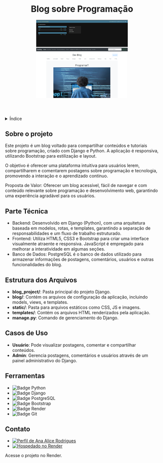 <!DOCTYPE html>
<html lang="pt-br">
<head>
    <meta charset="UTF-8">
    <meta name="viewport" content="width=device-width, initial-scale=1.0">
    <meta name="description" content="Blog criado com Django, Python e Bootstrap para compartilhar conteúdos de programação">
    <meta name="keywords" content="Django, Python, Bootstrap, Blog, Programação, Render">
    <meta name="author" content="Ana Alice Rodrigues">
</head>
<body>
<header>
    <h1>Blog sobre Programação</h1>
    <img src="readm/postar.png" alt="Blog Logo" width="300" height="auto">
    <img src="readm/postar01.png" alt="Blog Logo" width="300" height="auto">
</header>
<details>
    <summary>Índice</summary>
    <ol>
        <li><a href="#sobre-o-projeto">Sobre o projeto</a></li>
        <li><a href="#parte-tecnica">Parte Técnica</a></li>
        <li><a href="#estrutura-dos-arquivos">Estrutura dos Arquivos</a></li>
        <li><a href="#casos-de-uso">Casos de Uso</a></li>
        <li><a href="#ferramentas">Ferramentas</a></li>
        <li><a href="#contato">Contato</a></li>
    </ol>
</details>
<section id="sobre-o-projeto">
    <h2>Sobre o projeto</h2>
    <p>Este projeto é um blog voltado para compartilhar conteúdos e tutoriais sobre programação, criado com Django e Python. A aplicação é responsiva, utilizando Bootstrap para estilização e layout.</p>
    <p>O objetivo é oferecer uma plataforma intuitiva para usuários lerem, compartilharem e comentarem postagens sobre programação e tecnologia, promovendo a interação e o aprendizado contínuo.</p>
    <p>Proposta de Valor: Oferecer um blog acessível, fácil de navegar e com conteúdo relevante sobre programação e desenvolvimento web, garantindo uma experiência agradável para os usuários.</p>
</section>
<section id="parte-tecnica">
    <h2>Parte Técnica</h2>
    <ul>
        <li>Backend: Desenvolvido em Django (Python), com uma arquitetura baseada em modelos, rotas, e templates, garantindo a separação de responsabilidades e um fluxo de trabalho estruturado.</li>
        <li>Frontend: Utiliza HTML5, CSS3 e Bootstrap para criar uma interface visualmente atraente e responsiva. JavaScript é empregado para melhorar a interatividade em algumas seções.</li>
        <li>Banco de Dados: PostgreSQL é o banco de dados utilizado para armazenar informações de postagens, comentários, usuários e outras funcionalidades do blog.</li>
    </ul>
</section>
<section id="estrutura-dos-arquivos">
    <h2>Estrutura dos Arquivos</h2>
    <ul>
        <li><strong>blog_project/</strong>: Pasta principal do projeto Django.</li>
        <li><strong>blog/</strong>: Contém os arquivos de configuração da aplicação, incluindo models, views, e templates.</li>
        <li><strong>static/</strong>: Pasta para arquivos estáticos como CSS, JS e imagens.</li>
        <li><strong>templates/</strong>: Contém os arquivos HTML renderizados pela aplicação.</li>
        <li><strong>manage.py</strong>: Comando de gerenciamento do Django.</li>
    </ul>
</section>
<section id="casos-de-uso">
    <h2>Casos de Uso</h2>
    <ul>
        <li><strong>Usuário</strong>: Pode visualizar postagens, comentar e compartilhar conteúdos.</li>
        <li><strong>Admin</strong>: Gerencia postagens, comentários e usuários através de um painel administrativo do Django.</li>
    </ul>
</section>
<section id="ferramentas">
    <h2>Ferramentas</h2>
    <ul>
        <li><img src="https://img.shields.io/badge/Python-3776AB?style=for-the-badge&logo=python&logoColor=white" alt="Badge Python"></li>
        <li><img src="https://img.shields.io/badge/Django-092E20?style=for-the-badge&logo=django&logoColor=white" alt="Badge Django"></li>
        <li><img src="https://img.shields.io/badge/PostgreSQL-336791?style=for-the-badge&logo=postgresql&logoColor=white" alt="Badge PostgreSQL"></li>
        <li><img src="https://img.shields.io/badge/Bootstrap-563D7C?style=for-the-badge&logo=bootstrap&logoColor=white" alt="Badge Bootstrap"></li>
        <li><img src="https://img.shields.io/badge/Render-46E3B7?style=for-the-badge&logo=render&logoColor=white" alt="Badge Render"></li>
        <li><img src="https://img.shields.io/badge/GIT-E44C30?style=for-the-badge&logo=git&logoColor=white" alt="Badge Git"></li>
    </ul>
</section>
<section id="contato">
    <h2>Contato</h2>
    <ul>
        <li><a href="https://linktr.ee/anaeanali5" target="_blank"><img src="https://img.shields.io/badge/Ana_Alice_Rodrigues-blue?style=for-the-badge" alt="Perfil de Ana Alice Rodrigues"></a></li>
        <li><a href="https://blog-django-3ko4.onrender.com/" target="_blank"><img src="https://img.shields.io/badge/Render-46E3B7?style=for-the-badge&logo=render&logoColor=white" alt="Hospedado no Render"></a></li>
    </ul>
    <p>Acesse o projeto no Render.</p>
</section>
</body>
</html>
